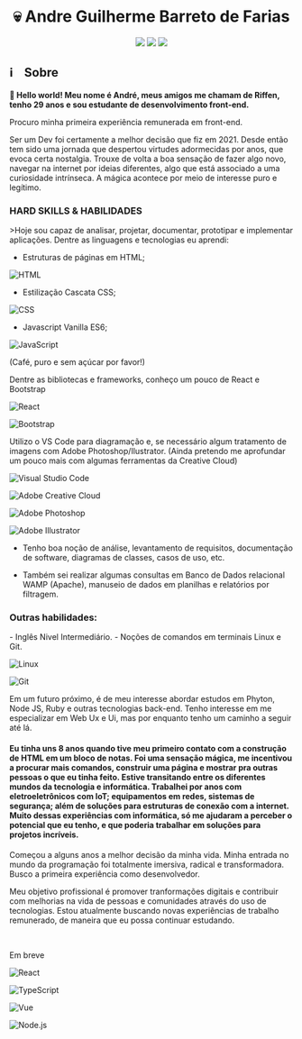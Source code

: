 
<h1 align="center">💀 Andre Guilherme Barreto de Farias </h1>

<p align="center">
    <a href="https://instagram.com/andreriffen"><img src="https://img.shields.io/badge/-andreriffen-maroon?style=flat-square&logo=Instagram&logoColor=white"/></a>
    <a href="https://www.linkedin.com/in/andre-gbf"><img src="https://img.shields.io/badge/-Andre%20GB%20Farias-0077B5?style=flat-square&logo=Linkedin&logoColor=white"/></a>
    <a href="mailto:andreriffen6@gmail.com"><img src="https://img.shields.io/badge/-andreriffen6@gmail.com-D14836?style=flat-square&logo=Gmail&logoColor=white"/></a>
</p>

<h2> ℹ️ &nbsp;&nbsp;&nbsp;Sobre</h2>
<p><b>👋 Hello world! Meu nome é André, meus amigos me chamam de Riffen, tenho 29 anos e sou estudante de desenvolvimento front-end.</b></p>
<p>Procuro minha primeira experiência remunerada em front-end. </p>
<p>Ser um Dev foi certamente a melhor decisão que fiz em 2021. Desde então tem sido uma jornada que despertou virtudes adormecidas por anos, que evoca certa nostalgia. Trouxe de volta a boa sensação de fazer algo novo, navegar na internet por ideias diferentes, algo que está associado a uma curiosidade intrínseca. A mágica acontece por meio de interesse puro e legítimo.</p>

<h3>HARD SKILLS & HABILIDADES</h3>
<p>>Hoje sou capaz de analisar, projetar, documentar, prototipar e implementar aplicações.
Dentre as linguagens e tecnologias eu aprendi:</p>

- Estruturas de páginas em HTML;

![HTML](https://img.shields.io/badge/-HTML-333333?style=flat&logo=HTML5)

- Estilização Cascata CSS;

![CSS](https://img.shields.io/badge/-CSS-333333?style=flat&logo=CSS3&logoColor=1572B6)

- Javascript Vanilla ES6;

![JavaScript](https://img.shields.io/badge/-JavaScript-333333?style=flat&logo=javascript)

(Café, puro e sem açúcar por favor!)

<p>Dentre as bibliotecas e frameworks, conheço um pouco de React e Bootstrap</p>

![React](https://img.shields.io/badge/-React-333333?style=flat&logo=react)

![Bootstrap](https://img.shields.io/badge/bootstrap-%23563D7C.svg?style=for-the-badge&logo=bootstrap&logoColor=white)

<p>Utilizo o VS Code para diagramação e, se necessário algum tratamento de imagens com Adobe Photoshop/Ilustrator.  (Ainda pretendo me aprofundar um pouco mais com algumas ferramentas da Creative Cloud)</p>

![Visual Studio Code](https://img.shields.io/badge/Visual%20Studio%20Code-0078d7.svg?style=for-the-badge&logo=visual-studio-code&logoColor=white)

![Adobe Creative Cloud](https://img.shields.io/badge/Adobe%20Creative%20Cloud-DA1F26.svg?style=for-the-badge&logo=Adobe%20Creative%20Cloud&logoColor=white)

![Adobe Photoshop](https://img.shields.io/badge/adobe%20photoshop-%2331A8FF.svg?style=for-the-badge&logo=adobe%20photoshop&logoColor=white)

![Adobe Illustrator](https://img.shields.io/badge/adobe%20illustrator-%23FF9A00.svg?style=for-the-badge&logo=adobe%20illustrator&logoColor=white)


- Tenho boa noção de análise, levantamento de requisitos, documentação de software, diagramas de classes, casos de uso, etc. 

- Também sei realizar algumas consultas em Banco de Dados relacional WAMP (Apache), manuseio de dados em planilhas e relatórios por filtragem.

<h3>Outras habilidades: </h3>
- Inglês Nivel Intermediário.
- Noções de comandos em terminais Linux e Git.

![Linux](https://flat.badgen.net/badge/icon/linux?icon=terminal&label)

![Git](https://flat.badgen.net/badge/icon/gitbash?icon=git&label)

<p>Em um futuro próximo, é de meu interesse abordar estudos em Phyton, Node JS, Ruby e outras tecnologias back-end.
Tenho interesse em me especializar em Web Ux e Ui, mas por enquanto tenho um caminho a seguir até lá.</p>
<h4> Eu tinha uns 8 anos quando tive meu primeiro contato com a construção de HTML em um bloco de notas. Foi uma sensação mágica, me incentivou a procurar mais comandos, construir uma página e mostrar pra outras pessoas o que eu tinha feito. Estive transitando entre os diferentes mundos da tecnologia e informática. Trabalhei por anos com eletroeletrônicos com IoT; equipamentos em redes, sistemas de segurança; além de soluções para estruturas de conexão com a internet. Muito dessas experiências com informática, só me ajudaram a perceber o potencial que eu tenho, e que poderia trabalhar em soluções para projetos incríveis.</h4>

<p>Começou a alguns anos a melhor decisão da minha vida. Minha entrada no mundo da programação foi totalmente imersiva, radical e transformadora.
Busco a primeira experiência como desenvolvedor.</p>

<p>Meu objetivo profissional é promover tranformações digitais e contribuir com melhorias na vida de pessoas e comunidades através do uso de tecnologias. Estou atualmente buscando novas experiências de trabalho remunerado, de maneira que eu possa continuar estudando.</p><br>

<p>Em breve</p>

![React](https://img.shields.io/badge/-React-333333?style=flat&logo=react)

![TypeScript](https://img.shields.io/badge/-TypeScript-333333?style=flat&logo=typescript&logoColor=2D79C7)

![Vue](https://img.shields.io/badge/-Vue-333333?style=flat&logo=vue.js)

![Node.js](https://img.shields.io/badge/-Node.js-333333?style=flat&logo=node.js)

<!--
**andreriffen/andreriffen** is a ✨ _special_ ✨ repository because its `README.md` (this file) appears on your GitHub profile.

Here are some ideas to get you started:

- 🔭 I’m currently working on ...
- 🌱 I’m currently learning ...
- 👯 I’m looking to collaborate on ...
- 🤔 I’m looking for help with ...
- 💬 Ask me about ...
- 📫 How to reach me: ...
- 😄 Pronouns: ...
- ⚡ Fun fact: ...
-->

